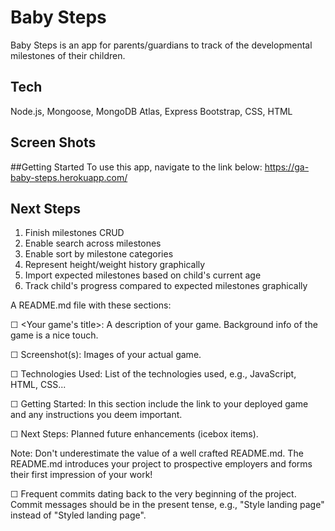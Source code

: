 # Baby Steps
Baby Steps is an app for parents/guardians to track of the developmental milestones of their children.

## Tech
Node.js, Mongoose, MongoDB Atlas, Express Bootstrap, CSS, HTML

## Screen Shots

##Getting Started
To use this app, navigate to the link below:
https://ga-baby-steps.herokuapp.com/

## Next Steps
1. Finish milestones CRUD
2. Enable search across milestones
3. Enable sort by milestone categories
4. Represent height/weight history graphically
5. Import expected milestones based on child's current age
6. Track child's progress compared to expected milestones graphically 




A README.md file with these sections:

☐ <Your game's title>: A description of your game. Background info of the game is a nice touch.

☐ Screenshot(s): Images of your actual game.

☐ Technologies Used: List of the technologies used, e.g., JavaScript, HTML, CSS...

☐ Getting Started: In this section include the link to your deployed game and any instructions you deem important.

☐ Next Steps: Planned future enhancements (icebox items).

Note: Don't underestimate the value of a well crafted README.md. The README.md introduces your project to prospective employers and forms their first impression of your work!

☐ Frequent commits dating back to the very beginning of the project. Commit messages should be in the present tense, e.g., "Style landing page" instead of "Styled landing page".

